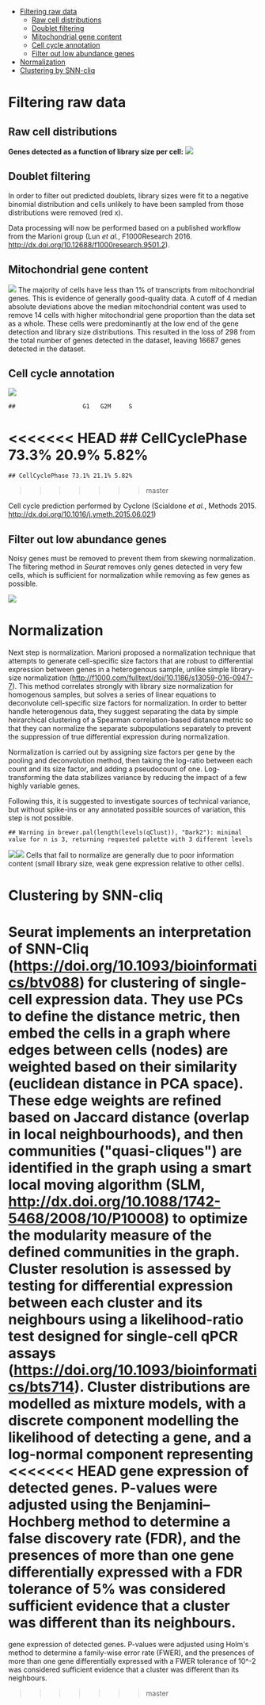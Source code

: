 -   [Filtering raw data](#filtering-raw-data)
    -   [Raw cell distributions](#raw-cell-distributions)
    -   [Doublet filtering](#doublet-filtering)
    -   [Mitochondrial gene content](#mitochondrial-gene-content)
    -   [Cell cycle annotation](#cell-cycle-annotation)
    -   [Filter out low abundance
        genes](#filter-out-low-abundance-genes)
-   [Normalization](#normalization)
-   [Clustering by SNN-cliq](#clustering-by-snn-cliq)

Filtering raw data
==================

Raw cell distributions
----------------------

**Genes detected as a function of library size per cell:**
![](pipeline_files/figure-markdown_strict/Figs_rawData_cellStats-1.png)

Doublet filtering
-----------------

In order to filter out predicted doublets, library sizes were fit to a
negative binomial distribution and cells unlikely to have been sampled
from those distributions were removed (red x).

Data processing will now be performed based on a published workflow from
the Marioni group (Lun *et al.*, F1000Research 2016.
<http://dx.doi.org/10.12688/f1000research.9501.2>).

Mitochondrial gene content
--------------------------

![](pipeline_files/figure-markdown_strict/prefilter_scran_cells-1.png)
The majority of cells have less than 1% of transcripts from
mitochondrial genes. This is evidence of generally good-quality data. A
cutoff of 4 median absolute deviations above the median mitochondrial
content was used to remove 14 cells with higher mitochondrial gene
proportion than the data set as a whole. These cells were predominantly
at the low end of the gene detection and library size distributions.
This resulted in the loss of 298 from the total number of genes detected
in the dataset, leaving 16687 genes detected in the dataset.

Cell cycle annotation
---------------------

![](pipeline_files/figure-markdown_strict/cell_cycle_annotation-1.png)

    ##                   G1   G2M     S
<<<<<<< HEAD
    ## CellCyclePhase 73.3% 20.9% 5.82%
=======
    ## CellCyclePhase 73.1% 21.1% 5.82%
>>>>>>> master

Cell cycle prediction performed by Cyclone (Scialdone *et al.*, Methods
2015. <http://dx.doi.org/10.1016/j.ymeth.2015.06.021>)

Filter out low abundance genes
------------------------------

Noisy genes must be removed to prevent them from skewing normalization.
The filtering method in *Seurat* removes only genes detected in very few
cells, which is sufficient for normalization while removing as few genes
as possible.

![](pipeline_files/figure-markdown_strict/prefilter_scran_genes_DR-1.png)

Normalization
=============

Next step is normalization. Marioni proposed a normalization technique
that attempts to generate cell-specific size factors that are robust to
differential expression between genes in a heterogenous sample, unlike
simple library-size normalization
(<http://f1000.com/fulltext/doi/10.1186/s13059-016-0947-7>). This method
correlates strongly with library size normalization for homogenous
samples, but solves a series of linear equations to deconvolute
cell-specific size factors for normalization. In order to better handle
heterogenous data, they suggest separating the data by simple
heirarchical clustering of a Spearman correlation-based distance metric
so that they can normalize the separate subpopulations separately to
prevent the suppression of true differential expression during
normalization.

Normalization is carried out by assigning size factors per gene by the
pooling and deconvolution method, then taking the log-ratio between each
count and its size factor, and adding a pseudocount of one.
Log-transforming the data stabilizes variance by reducing the impact of
a few highly variable genes.

Following this, it is suggested to investigate sources of technical
variance, but without spike-ins or any annotated possible sources of
variation, this step is not possible.

    ## Warning in brewer.pal(length(levels(qClust)), "Dark2"): minimal value for n is 3, returning requested palette with 3 different levels

![](pipeline_files/figure-markdown_strict/normalize_by_deconvolution_quickCluster-1.png)![](pipeline_files/figure-markdown_strict/normalize_by_deconvolution_quickCluster-2.png)
Cells that fail to normalize are generally due to poor information
content (small library size, weak gene expression relative to other
cells).

Clustering by SNN-cliq
======================

Seurat implements an interpretation of SNN-Cliq
(<https://doi.org/10.1093/bioinformatics/btv088>) for clustering of
single-cell expression data. They use PCs to define the distance metric,
then embed the cells in a graph where edges between cells (nodes) are
weighted based on their similarity (euclidean distance in PCA space).
These edge weights are refined based on Jaccard distance (overlap in
local neighbourhoods), and then communities ("quasi-cliques") are
identified in the graph using a smart local moving algorithm (SLM,
<http://dx.doi.org/10.1088/1742-5468/2008/10/P10008>) to optimize the
modularity measure of the defined communities in the graph.  
Cluster resolution is assessed by testing for differential expression
between each cluster and its neighbours using a likelihood-ratio test
designed for single-cell qPCR assays
(<https://doi.org/10.1093/bioinformatics/bts714>). Cluster distributions
are modelled as mixture models, with a discrete component modelling the
likelihood of detecting a gene, and a log-normal component representing
<<<<<<< HEAD
gene expression of detected genes. P-values were adjusted using the
Benjamini–Hochberg method to determine a false discovery rate (FDR), and
the presences of more than one gene differentially expressed with a FDR
tolerance of 5% was considered sufficient evidence that a cluster was
different than its neighbours.
=======
gene expression of detected genes. P-values were adjusted using Holm's
method to determine a family-wise error rate (FWER), and the presences
of more than one gene differentially expressed with a FWER tolerance of
10^-2 was considered sufficient evidence that a cluster was different
than its neighbours.
>>>>>>> master
